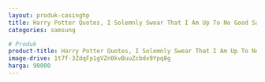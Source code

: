```yaml
---
layout: produk-casinghp
title: Harry Potter Quotes, I Solemnly Swear That I Am Up To No Good Samsung Galaxy S9 Case
categories: samsung

# Produk
product-title: Harry Potter Quotes, I Solemnly Swear That I Am Up To No Good Samsung Galaxy S9 Case
image-drive: 1t7f-3ZdqFp1gVZn0kvBuuZcbdx9Ypq8g
harga: 90000
---
```

